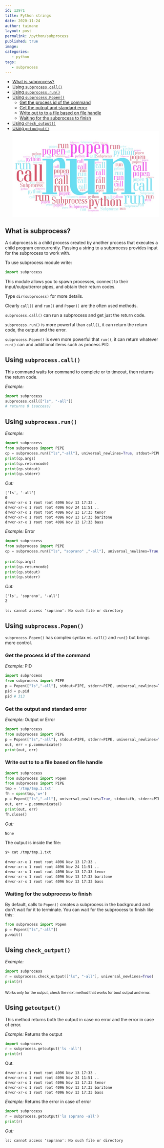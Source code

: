 ```yaml
---
id: 12971
title: Python strings
date: 2020-11-24
author: taimane
layout: post
permalink: /python/subprocess
published: true
image: 
categories: 
   - python
tags:
   - subprocess
---
```

- [What is subprocess?](#what-is-subprocess)
- [Using `subprocess.call()`](#using-subprocesscall)
- [Using `subprocess.run()`](#using-subprocessrun)
- [Using `subprocess.Popen()`](#using-subprocesspopen)
  - [Get the process id of the command](#get-the-process-id-of-the-command)
  - [Get the output and standard error](#get-the-output-and-standard-error)
  - [Write out to to a file based on file handle](#write-out-to-to-a-file-based-on-file-handle)
  - [Waiting for the subprocess to finish](#waiting-for-the-subprocess-to-finish)
- [Using `check_output()`](#using-check_output)
- [Using `getoutput()`](#using-getoutput)
![str](/wp-content/uploads/2020/11/subprocess-art.jpg)


## What is subprocess?

A subprocess is a child process created by another process that executes a child program concurrently. Passing a string to a subprocess provides input for the subprocess to work with.

To use subprocess module write:
```python
import subprocess
```

This module allows you to spawn processes, connect to their input/output/error pipes, and obtain their return codes.

Type `dir(subprocess)` for more details.


Clearly `call()` and `run()`  and `Popen()` are the often used methods. 

`subprocess.call()` can run a subprocess and get just the return code. 

`subprocess.run()` is more powerful than `call()`, it can return the return code, the output and the error.

`subprocess.Popen()` is even more powerful that `run()`, it can return whatever `run()` can and additional items such as process PID.

## Using `subprocess.call()`

This command waits for command to complete or to timeout, then returns the return code.

*Example:*
```python
import subprocess
subprocess.call(["ls", "-all"])
# returns 0 (success)
```


## Using `subprocess.run()`


*Example:*
```python
import subprocess
from subprocess import PIPE
cp = subprocess.run(["ls","-all"], universal_newlines=True, stdout=PIPE, stderr=PIPE)
print(cp.args)
print(cp.returncode)
print(cp.stdout)
print(cp.stderr)
```

*Out:*
```
['ls', '-all']
0
drwxr-xr-x 1 root root 4096 Nov 13 17:33 .
drwxr-xr-x 1 root root 4096 Nov 24 11:51 ..
drwxr-xr-x 1 root root 4096 Nov 13 17:33 tenor
drwxr-xr-x 1 root root 4096 Nov 13 17:33 baritone
drwxr-xr-x 1 root root 4096 Nov 13 17:33 bass
```

*Example:*  Error
```python
import subprocess
from subprocess import PIPE
cp = subprocess.run(["ls", "soprano" ,"-all"], universal_newlines=True, stdout=PIPE, stderr=PIPE)

print(cp.args)
print(cp.returncode)
print(cp.stdout)
print(cp.stderr)
```

*Out:*
```
['ls', 'soprano', '-all']
2

ls: cannot access 'soprano': No such file or directory
```


## Using `subprocess.Popen()`

`subprocess.Popen()` has complex syntax vs. `call()` and `run()` but brings more control.

### Get the process id of the command

*Example:* PID
```python
import subprocess
from subprocess import PIPE
p = Popen(["ls","-all"], stdout=PIPE, stderr=PIPE, universal_newlines=True)
pid = p.pid
pid # 313
```

### Get the output and standard error

*Example:* Output or Error
```python
import subprocess
from subprocess import PIPE
p = Popen(["ls","-all"], stdout=PIPE, stderr=PIPE, universal_newlines=True)
out, err = p.communicate()
print(out, err)
```

### Write out to to a file based on file handle

```python
import subprocess
from subprocess import Popen
from subprocess import PIPE
tmp = '/tmp/tmp.1.txt'
fh = open(tmp,'w+')
p = Popen(["ls","-all"], universal_newlines=True, stdout=fh, stderr=PIPE)
out, err = p.communicate()
print(out, err) 
fh.close()
```
*Out:*
```
None
```
The output is inside the file:
```
$> cat /tmp/tmp.1.txt

drwxr-xr-x 1 root root 4096 Nov 13 17:33 .
drwxr-xr-x 1 root root 4096 Nov 24 11:51 ..
drwxr-xr-x 1 root root 4096 Nov 13 17:33 tenor
drwxr-xr-x 1 root root 4096 Nov 13 17:33 baritone
drwxr-xr-x 1 root root 4096 Nov 13 17:33 bass
```

### Waiting for the subprocess to finish

By default, calls to `Popen()` creates a subprocess in the background and don't wait for it to terminate. You can wait for the subprocess to finish like this:

```python
from subprocess import Popen
p = Popen(["ls","-all"])
p.wait()
```

## Using `check_output()`


*Example:*

```python
import subprocess
r = subprocess.check_output(["ls", "-all"], universal_newlines=True)
print(r)
```

<sub>Works only for the output, check the next method that works for bout output and error.</sub>


## Using `getoutput()`

This method returns both the output in case no error and the error in case of error.

*Example:* Returns the output
```python
import subprocess
r = subprocess.getoutput('ls -all')
print(r)
```

Out:
```
drwxr-xr-x 1 root root 4096 Nov 13 17:33 .
drwxr-xr-x 1 root root 4096 Nov 24 11:51 ..
drwxr-xr-x 1 root root 4096 Nov 13 17:33 tenor
drwxr-xr-x 1 root root 4096 Nov 13 17:33 baritone
drwxr-xr-x 1 root root 4096 Nov 13 17:33 bass
```

*Example:* Returns the error in case of error
```python
import subprocess
r = subprocess.getoutput('ls soprano -all')
print(r) 
```

*Out:*
```
ls: cannot access 'soprano': No such file or directory
```



